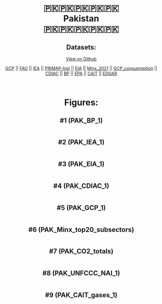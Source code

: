 
<center>
<h1 align="center">
🇵🇰🇵🇰🇵🇰🇵🇰🇵🇰
<br>
Pakistan
<br>
🇵🇰🇵🇰🇵🇰🇵🇰🇵🇰
</h1>
<h2>Datasets:</h2>
<p><a href="https://github.com/dquintani/GreenhouseData/tree/master/country_data/PAK_Pakistan/data">View on Github</a>
<br></p><p><a href="data/PAK_GCP.csv">GCP</a> || <a href="data/PAK_FAO.csv">FAO</a> || <a href="data/PAK_IEA.csv">IEA</a> || <a href="data/PAK_PRIMAP-hist.csv">PRIMAP-hist</a> || <a href="data/PAK_EIA.csv">EIA</a> || <a href="data/PAK_Minx_2021.csv">Minx_2021</a> || <a href="data/PAK_GCP_consupmption.csv">GCP_consupmption</a> || <a href="data/PAK_CDIAC.csv">CDIAC</a> || <a href="data/PAK_BP.csv">BP</a> || <a href="data/PAK_EPA.csv">EPA</a> || <a href="data/PAK_CAIT.csv">CAIT</a> || <a href="data/PAK_EDGAR.csv">EDGAR</a></p><p><br></p>
<h1>Figures:</h1><h2>#1 (PAK_BP_1)</h2>
<p><img alt="" src="figures/PAK_BP_1.png" /></p><h2>#2 (PAK_IEA_1)</h2>
<p><img alt="" src="figures/PAK_IEA_1.png" /></p><h2>#3 (PAK_EIA_1)</h2>
<p><img alt="" src="figures/PAK_EIA_1.png" /></p><h2>#4 (PAK_CDIAC_1)</h2>
<p><img alt="" src="figures/PAK_CDIAC_1.png" /></p><h2>#5 (PAK_GCP_1)</h2>
<p><img alt="" src="figures/PAK_GCP_1.png" /></p><h2>#6 (PAK_Minx_top20_subsectors)</h2>
<p><img alt="" src="figures/PAK_Minx_top20_subsectors.png" /></p><h2>#7 (PAK_CO2_totals)</h2>
<p><img alt="" src="figures/PAK_CO2_totals.png" /></p><h2>#8 (PAK_UNFCCC_NAI_1)</h2>
<p><img alt="" src="figures/PAK_UNFCCC_NAI_1.png" /></p><h2>#9 (PAK_CAIT_gases_1)</h2>
<p><img alt="" src="figures/PAK_CAIT_gases_1.png" /></p>